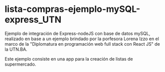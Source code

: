 # lista-compras-ejemplo-mySQL-express_UTN
Ejemplo de integración de Express-nodeJS con base de datos mySQL, realizado en base a un ejemplo brindado por la porfesora Lorena Izzo en el marco de la "Diplomatura en programación web full stack con React JS" de la UTN.BA.

Este ejemplo consiste en una app para la creación de listas de supermercado.

